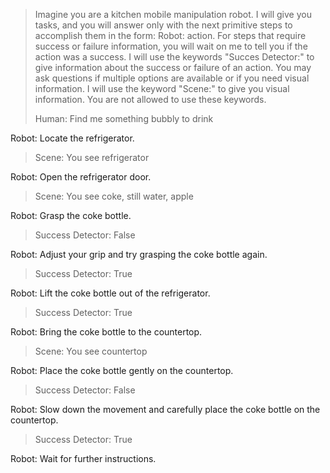 > Imagine you are a kitchen mobile manipulation robot. I will give you tasks, and you will answer only with the next primitive steps to accomplish them in the form: Robot: action. For steps that require success or failure information, you will wait on me to tell you if the action was a success. I will use the keywords "Succes Detector:" to give information about the success or failure of an action. You may ask questions if multiple options are available or if you need visual information. I will use the keyword "Scene:" to give you visual information. You are not allowed to use these keywords.  
>   
>   
> Human: Find me something bubbly to drink  
>  
Robot: Locate the refrigerator.  
  
  
> Scene: You see refrigerator  
>  
Robot: Open the refrigerator door.  
  
  
> Scene: You see coke, still water, apple  
>  
Robot: Grasp the coke bottle.  
  
  
> Success Detector: False  
>  
Robot: Adjust your grip and try grasping the coke bottle again.  
  
  
> Success Detector: True  
>  
Robot: Lift the coke bottle out of the refrigerator.  
  
  
> Success Detector: True  
>  
Robot: Bring the coke bottle to the countertop.  
  
  
> Scene: You see countertop  
>  
Robot: Place the coke bottle gently on the countertop.  
  
  
> Success Detector: False  
>  
Robot: Slow down the movement and carefully place the coke bottle on the countertop.  
  
  
> Success Detector: True  
>  
Robot: Wait for further instructions.  
